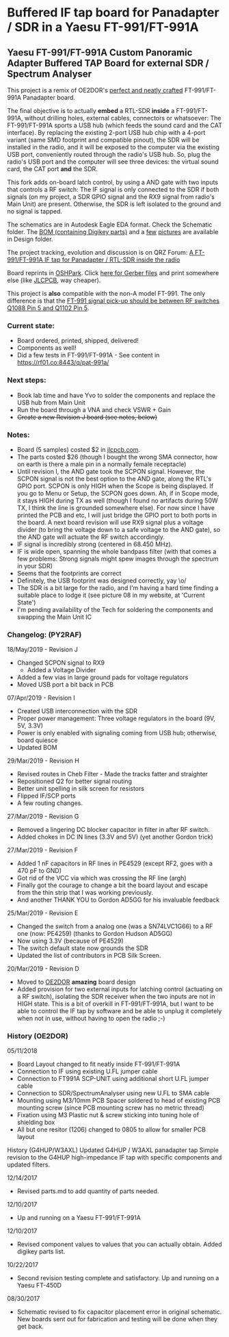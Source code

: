 # Buffered IF tap board for Panadapter / SDR in a Yaesu FT-991/FT-991A
## Yaesu FT-991/FT-991A Custom Panoramic Adapter Buffered TAP Board for external SDR / Spectrum Analyser

This project is a remix of OE2DOR's [perfect and neatly crafted](https://raw.githubusercontent.com/Lightning1984/FT991A-PAT/master/Design/FT991-PAT_Installed.jpg) FT-991/FT-991A Panadapter board.

The final objective is to actually **embed** a RTL-SDR **inside** a FT-991/FT-991A, without drilling holes, external cables, connectors or whatsoever: The FT-991/FT-991A sports a USB hub (which feeds the sound card and the CAT interface). By replacing the existing 2-port USB hub chip with a 4-port variant (same SMD footprint and compatible pinout), the SDR will be installed in the radio, and it will be exposed to the computer via the existing USB port, conveniently routed through the radio's USB hub. So, plug the radio's USB port and the computer will see three devices: the virtual sound card, the CAT port **and** the SDR.

This fork adds on-board latch control, by using a AND gate with two inputs that controls a RF switch: The IF signal is only connected to the SDR if both signals (on my project, a SDR GPIO signal and the RX9 signal from radio's Main Unit) are present. Otherwise, the SDR is left isolated to the ground and no signal is tapped.

The schematics are in Autodesk Eagle EDA format. Check the Schematic folder.
The [BOM (containing Digikey parts)](Design/parts-digikey.md) and a [few](https://raw.githubusercontent.com/rfrht/FT991A-PAT/master/Design/FT-991/FT-991A_PAT-Back.png) [pictures](https://raw.githubusercontent.com/rfrht/FT991A-PAT/master/Design/FT-991/FT-991A_PAT-front.png) are available in Design folder.

The project tracking, evolution and discussion is on QRZ Forum: [A FT-991/FT-991A IF tap for Panadapter / RTL-SDR inside the radio](https://forums.qrz.com/index.php?threads/hard-hack-embedding-a-sdr-in-FT-991/FT-991A-need-rf-designers-review.650840/)

Board reprints in [OSHPark](https://oshpark.com/projects/imu2uyEW). Click [here for Gerber files](https://raw.githubusercontent.com/rfrht/FT991A-PAT/master/Design/board-gerbers.zip) and print somewhere else (like [JLCPCB](https://jlcpcb.com/quote), way cheaper).

This project is **also** compatible with the non-A model FT-991. The only difference is that the [FT-991 signal pick-up should be between RF switches Q1088 Pin 5 and Q1102 Pin 5](https://raw.githubusercontent.com/rfrht/FT991A-PAT/master/Design/ft-991-tap-point.png).

### Current state:
* Board ordered, printed, shipped, delivered!
* Components as well!
* Did a few tests in FT-991/FT-991A - See content in https://rf01.co:8443/q/pat-991a/

### Next steps:

* Book lab time and have Yvo to solder the components and replace the USB hub from Main Unit
* Run the board through a VNA and check VSWR + Gain
* ~~Create a new Revision J board (see notes, below)~~

### Notes:

* Board (5 samples) costed $2 in [jlcpcb.com](https://jlcpcb.com/quote).
* The parts costed $26 (though I bought the wrong SMA connector, how on earth is there a male pin in a normally female receptacle)
* Until revision I, the AND gate took the SCPON signal. However, the SCPON signal is not the best option to the AND gate, along the RTL's GPIO port. SCPON is only HIGH when the Scope is being displayed. If you go to Menu or Setup, the SCPON goes down. Ah, if in Scope mode, it stays HIGH during TX as well (though I found no artifacts during 50W TX, I think the line is grounded somewhere else). For now since I have printed the PCB and etc, I will just bridge the GPIO port to both ports in the board. A next board revision will use RX9 signal plus a voltage divider (to bring the voltage down to a safe voltage to the AND gate), so the AND gate will actuate the RF switch accordingly.
* IF signal is incredibly strong (centered in 68.450 MHz).
* IF is wide open, spanning the whole bandpass filter (with that comes a few problems: Strong signals might spew images through the spectrum in your SDR)
* Seems that the footprints are correct
* Definitely, the USB footprint was designed correctly, yay \o/
* The SDR is a bit large for the radio, and I'm having a hard time finding a suitable place to lodge it (see picture 08 in my website, at 'Current State')
* I'm pending availability of the Tech for soldering the components and swapping the Main Unit IC


### Changelog: (PY2RAF)

18/May/2019 - Revision J
* Changed SCPON signal to RX9
  - Added a Voltage Divider
* Added a few vias in large ground pads for voltage regulators
* Moved USB port a bit back in PCB

07/Apr/2019 - Revision I
* Created USB interconnection with the SDR
* Proper power management: Three voltage regulators in the board (9V, 5V, 3.3V)
* Power is only enabled with signaling coming from USB hub; otherwise, board quiesce
* Updated BOM

29/Mar/2019 - Revision H
* Revised routes in Cheb Filter - Made the tracks fatter and straighter
* Repositioned Q2 for better signal routing
* Better unit spelling in silk screen for resistors
* Flipped IF/SCP ports
* A few routing changes.

27/Mar/2019 - Revision G
* Removed a lingering DC blocker capacitor in filter in after RF switch.
* Added chokes in DC IN lines (3.3V and 5V) (yet another Gordon trick)

27/Mar/2019 - Revision F
* Added 1 nF capacitors in RF lines in PE4529 (except RF2, goes with a 470 pF to GND)
* Got rid of the VCC via which was crossing the RF line (argh)
* Finally got the courage to change a bit the board layout and escape from the thin strip that I was working previously.
* And another THANK YOU to Gordon AD5GG for his invaluable feedback

25/Mar/2019 - Revision E
* Changed the switch from a analog one (was a SN74LVC1G66) to a RF one (now: PE4259) (thanks to Gordon Hudson AD5GG)
* Now using 3.3V (because of PE4529)
* The switch default state now grounds the SDR
* Updated the list of contributors in PCB Silk Screen.

20/Mar/2019 - Revision D
* Moved to [OE2DOR](https://github.com/Lightning1984) **amazing** board design
* Added provision for two external inputs for latching control (actuating on a RF switch), isolating the SDR receiver when the two inputs are not in HIGH state. This is a bit of overkill in FT-991/FT-991A, but I want to be able to control the IF tap by software and be able to unplug it completely when not in use, without having to open the radio ;-)

### History (OE2DOR)

05/11/2018
 - Board Layout changed to fit neatly inside FT-991/FT-991A
 - Connection to IF using existing U.FL jumper cable 
 - Connection to FT991A SCP-UNIT using additional short U.FL jumper cable
 - Connection to SDR/SpectrumAnalyser using new U.FL to SMA cable
 - Mounting using M3/10mm PCB Spacer soldered to head of existing PCB mounting screw (since PCB mounting screw has no metric thread)
 - Fixation using M3 Plastic nut & screw sticking into tuning hole of shielding box
 - All but one resitor (1206) changed to 0805 to allow for smaller PCB layout

History (G4HUP/W3AXL)
Updated G4HUP / W3AXL panadapter tap
Simple revision to the G4HUP high-impedance IF tap with specific components and updated filters.

12/14/2017
 - Revised parts.md to add quantity of parts needed.

12/10/2017
 - Up and running on a Yaesu FT-991/FT-991A

12/10/2017
 - Revised component values to values that you can actually obtain. Added digikey parts list.

10/22/2017
 - Second revision testing complete and satisfactory. Up and running on a Yaesu FT-450D

08/30/2017
 - Schematic revised to fix capacitor placement error in original schematic. New boards sent out for fabrication and testing will be done when they get back.
